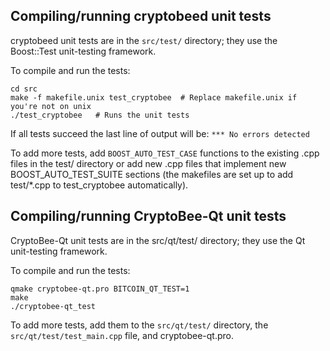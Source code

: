 Compiling/running cryptobeed unit tests
------------------------------------

cryptobeed unit tests are in the `src/test/` directory; they
use the Boost::Test unit-testing framework.

To compile and run the tests:

	cd src
	make -f makefile.unix test_cryptobee  # Replace makefile.unix if you're not on unix
	./test_cryptobee   # Runs the unit tests

If all tests succeed the last line of output will be:
`*** No errors detected`

To add more tests, add `BOOST_AUTO_TEST_CASE` functions to the existing
.cpp files in the test/ directory or add new .cpp files that
implement new BOOST_AUTO_TEST_SUITE sections (the makefiles are
set up to add test/*.cpp to test_cryptobee automatically).


Compiling/running CryptoBee-Qt unit tests
---------------------------------------

CryptoBee-Qt unit tests are in the src/qt/test/ directory; they
use the Qt unit-testing framework.

To compile and run the tests:

	qmake cryptobee-qt.pro BITCOIN_QT_TEST=1
	make
	./cryptobee-qt_test

To add more tests, add them to the `src/qt/test/` directory,
the `src/qt/test/test_main.cpp` file, and cryptobee-qt.pro.
